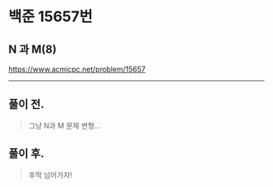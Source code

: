 # 백준 15657번

## N 과 M(8)
https://www.acmicpc.net/problem/15657
___
## 풀이 전.
> 그냥 N과 M 문제 변형...
## 풀이 후.
> 후딱 넘어가자!